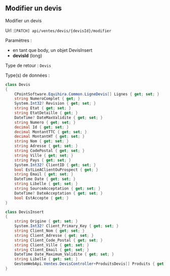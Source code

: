 ## <span id='modifier'>Modifier un devis</span>

Modifier un devis

Url :`[PATCH] api/ventes/devis/{devisId}/modifier`

Paramètres : 

- en tant que body, un objet DevisInsert
- **devisId** (long)

Type de retour : `Devis`

Type(s) de données :

```csharp
class Devis
{
	CPointSoftware.Equihira.Common.LigneDevis[] Lignes { get; set; }
	string NumeroComplet { get; }
	System.Int32? Revision { get; set; }
	string Etat { get; set; }
	string EtatDetaille { get; }
	DateTime? DateMaxValidite { get; set; }
	string Numero { get; set; }
	decimal Id { get; set; }
	decimal MontantTTC { get; set; }
	decimal MontantHT { get; set; }
	string Nom { get; set; }
	string Adresse { get; set; }
	string CodePostal { get; set; }
	string Ville { get; set; }
	string Pays { get; set; }
	System.Int32? ClientID { get; set; }
	bool EstLieAClientOuProspect { get; }
	string Email { get; set; }
	DateTime Date { get; set; }
	string Libelle { get; set; }
	string SourceAcceptation { get; set; }
	DateTime? DateAcceptation { get; set; }
	bool EstAccepte { get; }
}

class DevisInsert
{
	string Origine { get; set; }
	System.Int32? Client_Primary_Key { get; set; }
	string Client_Nom { get; set; }
	string Client_Adresse { get; set; }
	string Client_Code_Postal { get; set; }
	string Client_Ville { get; set; }
	string Client_Email { get; set; }
	DateTime Date_Maximum_Validite { get; set; }
	string Libelle { get; set; }
	GestomWebApi.Ventes.DevisController+ProduitsDevis[] Produits { get; set; }
}

```
